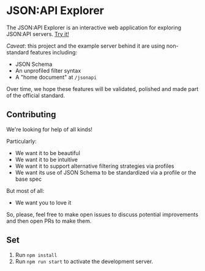 # JSON:API Explorer
The JSON:API Explorer is an interactive web application for exploring JSON:API
servers. [Try it!](https://explore.jsonapi.dev)

*Caveat*: this project and the example server behind it are using non-standard
features including:
  - JSON Schema
  - An unprofiled filter syntax
  - A "home document" at `/jsonapi`

Over time, we hope these features will be validated, polished and made part of
the official standard.

## Contributing

We're looking for help of all kinds!

Particularly:

- We want it to be beautiful
- We want it to be intuitive
- We want it to support alternative filtering strategies via profiles
- We want its use of JSON Schema to be standardized via a profile or the base spec

But most of all:

- We want you to love it

So, please, feel free to make open issues to discuss potential improvements and
then open PRs to make them.

## Set

1. Run `npm install`
2. Run `npm run start` to activate the development server.

